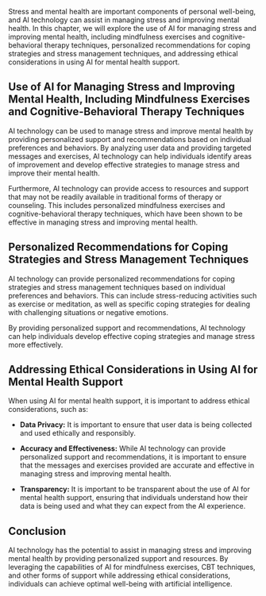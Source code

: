 

Stress and mental health are important components of personal well-being, and AI technology can assist in managing stress and improving mental health. In this chapter, we will explore the use of AI for managing stress and improving mental health, including mindfulness exercises and cognitive-behavioral therapy techniques, personalized recommendations for coping strategies and stress management techniques, and addressing ethical considerations in using AI for mental health support.

Use of AI for Managing Stress and Improving Mental Health, Including Mindfulness Exercises and Cognitive-Behavioral Therapy Techniques
--------------------------------------------------------------------------------------------------------------------------------------

AI technology can be used to manage stress and improve mental health by providing personalized support and recommendations based on individual preferences and behaviors. By analyzing user data and providing targeted messages and exercises, AI technology can help individuals identify areas of improvement and develop effective strategies to manage stress and improve their mental health.

Furthermore, AI technology can provide access to resources and support that may not be readily available in traditional forms of therapy or counseling. This includes personalized mindfulness exercises and cognitive-behavioral therapy techniques, which have been shown to be effective in managing stress and improving mental health.

Personalized Recommendations for Coping Strategies and Stress Management Techniques
-----------------------------------------------------------------------------------

AI technology can provide personalized recommendations for coping strategies and stress management techniques based on individual preferences and behaviors. This can include stress-reducing activities such as exercise or meditation, as well as specific coping strategies for dealing with challenging situations or negative emotions.

By providing personalized support and recommendations, AI technology can help individuals develop effective coping strategies and manage stress more effectively.

Addressing Ethical Considerations in Using AI for Mental Health Support
-----------------------------------------------------------------------

When using AI for mental health support, it is important to address ethical considerations, such as:

* **Data Privacy:** It is important to ensure that user data is being collected and used ethically and responsibly.

* **Accuracy and Effectiveness:** While AI technology can provide personalized support and recommendations, it is important to ensure that the messages and exercises provided are accurate and effective in managing stress and improving mental health.

* **Transparency:** It is important to be transparent about the use of AI for mental health support, ensuring that individuals understand how their data is being used and what they can expect from the AI experience.

Conclusion
----------

AI technology has the potential to assist in managing stress and improving mental health by providing personalized support and resources. By leveraging the capabilities of AI for mindfulness exercises, CBT techniques, and other forms of support while addressing ethical considerations, individuals can achieve optimal well-being with artificial intelligence.
